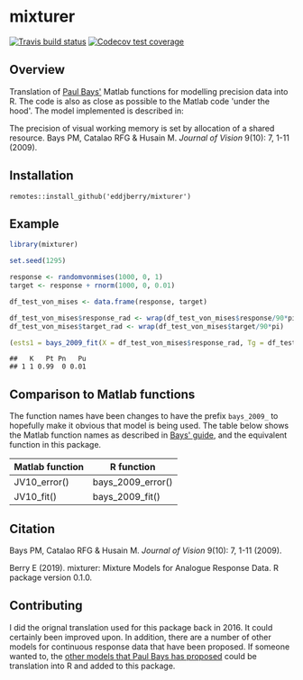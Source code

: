 mixturer
================

<!-- badges: start -->
[![Travis build status](https://travis-ci.org/eddjberry/mixturer.svg?branch=master)](https://travis-ci.org/eddjberry/mixturer) [![Codecov test coverage](https://codecov.io/gh/eddjberry/mixturer/branch/master/graph/badge.svg)](https://codecov.io/gh/eddjberry/mixturer?branch=master)
<!-- badges: end -->

Overview
--------

Translation of [Paul Bays'](http://www.psychol.cam.ac.uk/people/paul-bays) Matlab functions for modelling precision data into R. The code is also as close as possible to the Matlab code 'under the hood'. The model implemented is described in:

The precision of visual working memory is set by allocation of a shared resource. Bays PM, Catalao RFG & Husain M. *Journal of Vision* 9(10): 7, 1-11 (2009).

Installation
------------

    remotes::install_github('eddjberry/mixturer')

Example
-------

``` r
library(mixturer)

set.seed(1295)

response <- randomvonmises(1000, 0, 1)
target <- response + rnorm(1000, 0, 0.01)

df_test_von_mises <- data.frame(response, target)

df_test_von_mises$response_rad <- wrap(df_test_von_mises$response/90*pi)
df_test_von_mises$target_rad <- wrap(df_test_von_mises$target/90*pi)

(ests1 = bays_2009_fit(X = df_test_von_mises$response_rad, Tg = df_test_von_mises$target_rad, return.ll= F))
```

    ##   K   Pt Pn   Pu
    ## 1 1 0.99  0 0.01

Comparison to Matlab functions
------------------------------

The function names have been changes to have the prefix `bays_2009_` to hopefully make it obvious that model is being used. The table below shows the Matlab function names as described in [Bays' guide](http://www.paulbays.com/code/JV10/), and the equivalent function in this package.

| Matlab function | R function          |
|-----------------|---------------------|
| JV10\_error()   | bays\_2009\_error() |
| JV10\_fit()     | bays\_2009\_fit()   |

Citation
--------

Bays PM, Catalao RFG & Husain M. *Journal of Vision* 9(10): 7, 1-11 (2009).

Berry E (2019). mixturer: Mixture Models for Analogue Response Data. R package version 0.1.0.

Contributing
------------

I did the orignal translation used for this package back in 2016. It could certainly been improved upon. In addition, there are a number of other models for continuous response data that have been proposed. If someone wanted to, the [other models that Paul Bays has proposed](https://www.paulbays.com/code.php) could be translation into R and added to this package.
